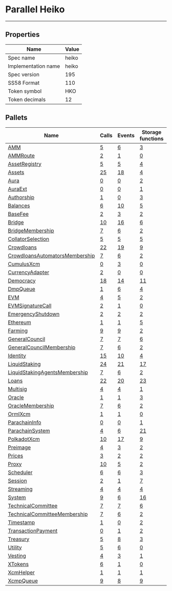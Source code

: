 # Parallel Heiko

---------

## Properties
| Name | Value |
| -------- | -------- |
| Spec name     | heiko     |
| Implementation name     | heiko     |
| Spec version     | 195     |
| SS58 Format     | 110     |
| Token symbol      | HKO     |
| Token decimals      | 12     |

## Pallets
| Name | Calls | Events | Storage functions | Constants | Errors |
| -------- | -------- | -------- | -------- | -------- | -------- |
| [AMM](amm.md) | [5](amm.md#calls) | [6](amm.md#events) | [3](amm.md#storage-functions) | [6](amm.md#constants) | [11](amm.md#errors) |
| [AMMRoute](ammroute.md) | [2](ammroute.md#calls) | [1](ammroute.md#events) | [0](ammroute.md#storage-functions) | [3](ammroute.md#constants) | [9](ammroute.md#errors) |
| [AssetRegistry](assetregistry.md) | [5](assetregistry.md#calls) | [5](assetregistry.md#events) | [4](assetregistry.md#storage-functions) | [0](assetregistry.md#constants) | [2](assetregistry.md#errors) |
| [Assets](assets.md) | [25](assets.md#calls) | [18](assets.md#events) | [4](assets.md#storage-functions) | [6](assets.md#constants) | [15](assets.md#errors) |
| [Aura](aura.md) | [0](aura.md#calls) | [0](aura.md#events) | [2](aura.md#storage-functions) | [0](aura.md#constants) | [0](aura.md#errors) |
| [AuraExt](auraext.md) | [0](auraext.md#calls) | [0](auraext.md#events) | [1](auraext.md#storage-functions) | [0](auraext.md#constants) | [0](auraext.md#errors) |
| [Authorship](authorship.md) | [1](authorship.md#calls) | [0](authorship.md#events) | [3](authorship.md#storage-functions) | [1](authorship.md#constants) | [7](authorship.md#errors) |
| [Balances](balances.md) | [6](balances.md#calls) | [10](balances.md#events) | [5](balances.md#storage-functions) | [3](balances.md#constants) | [8](balances.md#errors) |
| [BaseFee](basefee.md) | [2](basefee.md#calls) | [3](basefee.md#events) | [2](basefee.md#storage-functions) | [0](basefee.md#constants) | [0](basefee.md#errors) |
| [Bridge](bridge.md) | [10](bridge.md#calls) | [16](bridge.md#events) | [6](bridge.md#storage-functions) | [8](bridge.md#constants) | [14](bridge.md#errors) |
| [BridgeMembership](bridgemembership.md) | [7](bridgemembership.md#calls) | [6](bridgemembership.md#events) | [2](bridgemembership.md#storage-functions) | [0](bridgemembership.md#constants) | [3](bridgemembership.md#errors) |
| [CollatorSelection](collatorselection.md) | [5](collatorselection.md#calls) | [5](collatorselection.md#events) | [5](collatorselection.md#storage-functions) | [0](collatorselection.md#constants) | [10](collatorselection.md#errors) |
| [Crowdloans](crowdloans.md) | [22](crowdloans.md#calls) | [19](crowdloans.md#events) | [9](crowdloans.md#storage-functions) | [10](crowdloans.md#constants) | [19](crowdloans.md#errors) |
| [CrowdloansAutomatorsMembership](crowdloansautomatorsmembership.md) | [7](crowdloansautomatorsmembership.md#calls) | [6](crowdloansautomatorsmembership.md#events) | [2](crowdloansautomatorsmembership.md#storage-functions) | [0](crowdloansautomatorsmembership.md#constants) | [3](crowdloansautomatorsmembership.md#errors) |
| [CumulusXcm](cumulusxcm.md) | [0](cumulusxcm.md#calls) | [3](cumulusxcm.md#events) | [0](cumulusxcm.md#storage-functions) | [0](cumulusxcm.md#constants) | [0](cumulusxcm.md#errors) |
| [CurrencyAdapter](currencyadapter.md) | [2](currencyadapter.md#calls) | [0](currencyadapter.md#events) | [0](currencyadapter.md#storage-functions) | [1](currencyadapter.md#constants) | [1](currencyadapter.md#errors) |
| [Democracy](democracy.md) | [18](democracy.md#calls) | [14](democracy.md#events) | [11](democracy.md#storage-functions) | [12](democracy.md#constants) | [23](democracy.md#errors) |
| [DmpQueue](dmpqueue.md) | [1](dmpqueue.md#calls) | [6](dmpqueue.md#events) | [4](dmpqueue.md#storage-functions) | [0](dmpqueue.md#constants) | [2](dmpqueue.md#errors) |
| [EVM](evm.md) | [4](evm.md#calls) | [5](evm.md#events) | [2](evm.md#storage-functions) | [0](evm.md#constants) | [10](evm.md#errors) |
| [EVMSignatureCall](evmsignaturecall.md) | [2](evmsignaturecall.md#calls) | [1](evmsignaturecall.md#events) | [0](evmsignaturecall.md#storage-functions) | [4](evmsignaturecall.md#constants) | [3](evmsignaturecall.md#errors) |
| [EmergencyShutdown](emergencyshutdown.md) | [2](emergencyshutdown.md#calls) | [2](emergencyshutdown.md#events) | [2](emergencyshutdown.md#storage-functions) | [0](emergencyshutdown.md#constants) | [0](emergencyshutdown.md#errors) |
| [Ethereum](ethereum.md) | [1](ethereum.md#calls) | [1](ethereum.md#events) | [5](ethereum.md#storage-functions) | [0](ethereum.md#constants) | [2](ethereum.md#errors) |
| [Farming](farming.md) | [9](farming.md#calls) | [9](farming.md#events) | [2](farming.md#storage-functions) | [4](farming.md#constants) | [14](farming.md#errors) |
| [GeneralCouncil](generalcouncil.md) | [7](generalcouncil.md#calls) | [7](generalcouncil.md#events) | [6](generalcouncil.md#storage-functions) | [0](generalcouncil.md#constants) | [10](generalcouncil.md#errors) |
| [GeneralCouncilMembership](generalcouncilmembership.md) | [7](generalcouncilmembership.md#calls) | [6](generalcouncilmembership.md#events) | [2](generalcouncilmembership.md#storage-functions) | [0](generalcouncilmembership.md#constants) | [3](generalcouncilmembership.md#errors) |
| [Identity](identity.md) | [15](identity.md#calls) | [10](identity.md#events) | [4](identity.md#storage-functions) | [6](identity.md#constants) | [17](identity.md#errors) |
| [LiquidStaking](liquidstaking.md) | [24](liquidstaking.md#calls) | [21](liquidstaking.md#events) | [17](liquidstaking.md#storage-functions) | [19](liquidstaking.md#constants) | [20](liquidstaking.md#errors) |
| [LiquidStakingAgentsMembership](liquidstakingagentsmembership.md) | [7](liquidstakingagentsmembership.md#calls) | [6](liquidstakingagentsmembership.md#events) | [2](liquidstakingagentsmembership.md#storage-functions) | [0](liquidstakingagentsmembership.md#constants) | [3](liquidstakingagentsmembership.md#errors) |
| [Loans](loans.md) | [22](loans.md#calls) | [20](loans.md#events) | [23](loans.md#storage-functions) | [3](loans.md#constants) | [29](loans.md#errors) |
| [Multisig](multisig.md) | [4](multisig.md#calls) | [4](multisig.md#events) | [1](multisig.md#storage-functions) | [3](multisig.md#constants) | [14](multisig.md#errors) |
| [Oracle](oracle.md) | [1](oracle.md#calls) | [1](oracle.md#events) | [3](oracle.md#storage-functions) | [2](oracle.md#constants) | [2](oracle.md#errors) |
| [OracleMembership](oraclemembership.md) | [7](oraclemembership.md#calls) | [6](oraclemembership.md#events) | [2](oraclemembership.md#storage-functions) | [0](oraclemembership.md#constants) | [3](oraclemembership.md#errors) |
| [OrmlXcm](ormlxcm.md) | [1](ormlxcm.md#calls) | [1](ormlxcm.md#events) | [0](ormlxcm.md#storage-functions) | [0](ormlxcm.md#constants) | [3](ormlxcm.md#errors) |
| [ParachainInfo](parachaininfo.md) | [0](parachaininfo.md#calls) | [0](parachaininfo.md#events) | [1](parachaininfo.md#storage-functions) | [0](parachaininfo.md#constants) | [0](parachaininfo.md#errors) |
| [ParachainSystem](parachainsystem.md) | [4](parachainsystem.md#calls) | [6](parachainsystem.md#events) | [21](parachainsystem.md#storage-functions) | [0](parachainsystem.md#constants) | [8](parachainsystem.md#errors) |
| [PolkadotXcm](polkadotxcm.md) | [10](polkadotxcm.md#calls) | [17](polkadotxcm.md#events) | [9](polkadotxcm.md#storage-functions) | [0](polkadotxcm.md#constants) | [13](polkadotxcm.md#errors) |
| [Preimage](preimage.md) | [4](preimage.md#calls) | [3](preimage.md#events) | [2](preimage.md#storage-functions) | [0](preimage.md#constants) | [6](preimage.md#errors) |
| [Prices](prices.md) | [3](prices.md#calls) | [2](prices.md#events) | [2](prices.md#storage-functions) | [1](prices.md#constants) | [0](prices.md#errors) |
| [Proxy](proxy.md) | [10](proxy.md#calls) | [5](proxy.md#events) | [2](proxy.md#storage-functions) | [6](proxy.md#constants) | [8](proxy.md#errors) |
| [Scheduler](scheduler.md) | [6](scheduler.md#calls) | [6](scheduler.md#events) | [3](scheduler.md#storage-functions) | [2](scheduler.md#constants) | [5](scheduler.md#errors) |
| [Session](session.md) | [2](session.md#calls) | [1](session.md#events) | [7](session.md#storage-functions) | [0](session.md#constants) | [5](session.md#errors) |
| [Streaming](streaming.md) | [4](streaming.md#calls) | [4](streaming.md#events) | [4](streaming.md#storage-functions) | [5](streaming.md#constants) | [15](streaming.md#errors) |
| [System](system.md) | [9](system.md#calls) | [6](system.md#events) | [16](system.md#storage-functions) | [6](system.md#constants) | [6](system.md#errors) |
| [TechnicalCommittee](technicalcommittee.md) | [7](technicalcommittee.md#calls) | [7](technicalcommittee.md#events) | [6](technicalcommittee.md#storage-functions) | [0](technicalcommittee.md#constants) | [10](technicalcommittee.md#errors) |
| [TechnicalCommitteeMembership](technicalcommitteemembership.md) | [7](technicalcommitteemembership.md#calls) | [6](technicalcommitteemembership.md#events) | [2](technicalcommitteemembership.md#storage-functions) | [0](technicalcommitteemembership.md#constants) | [3](technicalcommitteemembership.md#errors) |
| [Timestamp](timestamp.md) | [1](timestamp.md#calls) | [0](timestamp.md#events) | [2](timestamp.md#storage-functions) | [1](timestamp.md#constants) | [0](timestamp.md#errors) |
| [TransactionPayment](transactionpayment.md) | [0](transactionpayment.md#calls) | [1](transactionpayment.md#events) | [2](transactionpayment.md#storage-functions) | [1](transactionpayment.md#constants) | [0](transactionpayment.md#errors) |
| [Treasury](treasury.md) | [5](treasury.md#calls) | [8](treasury.md#events) | [3](treasury.md#storage-functions) | [7](treasury.md#constants) | [5](treasury.md#errors) |
| [Utility](utility.md) | [5](utility.md#calls) | [6](utility.md#events) | [0](utility.md#storage-functions) | [1](utility.md#constants) | [1](utility.md#errors) |
| [Vesting](vesting.md) | [4](vesting.md#calls) | [3](vesting.md#events) | [1](vesting.md#storage-functions) | [1](vesting.md#constants) | [6](vesting.md#errors) |
| [XTokens](xtokens.md) | [6](xtokens.md#calls) | [1](xtokens.md#events) | [0](xtokens.md#storage-functions) | [2](xtokens.md#constants) | [19](xtokens.md#errors) |
| [XcmHelper](xcmhelper.md) | [1](xcmhelper.md#calls) | [1](xcmhelper.md#events) | [1](xcmhelper.md#storage-functions) | [5](xcmhelper.md#constants) | [6](xcmhelper.md#errors) |
| [XcmpQueue](xcmpqueue.md) | [9](xcmpqueue.md#calls) | [8](xcmpqueue.md#events) | [9](xcmpqueue.md#storage-functions) | [0](xcmpqueue.md#constants) | [5](xcmpqueue.md#errors) |